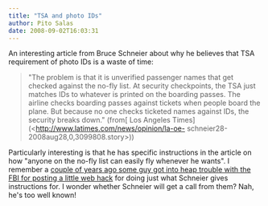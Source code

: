 ```yaml
---
title: "TSA and photo IDs"
author: Pito Salas
date: 2008-09-02T16:03:31
---
```




An interesting article from Bruce Schneier about why he believes that TSA
requirement of photo IDs is a waste of time:

> "The problem is that it is unverified passenger names that get checked
> against the no-fly list. At security checkpoints, the TSA just matches IDs
> to whatever is printed on the boarding passes. The airline checks boarding
> passes against tickets when people board the plane. But because no one
> checks ticketed names against IDs, the security breaks down." (from[ Los
> Angeles Times](<http://www.latimes.com/news/opinion/la-oe-
> schneier28-2008aug28,0,3099808.story>))

Particularly interesting is that he has specific instructions in the article
on how "anyone on the no-fly list can easily fly whenever he wants". I
remember a [couple of years ago some guy got into heap trouble with the FBI
for posting a little web hack](</2006/10/27/tsa-has-no-clothes/>) for doing
just what Schneier gives instructions for. I wonder whether Schneier will get
a call from them? Nah, he's too well known!


